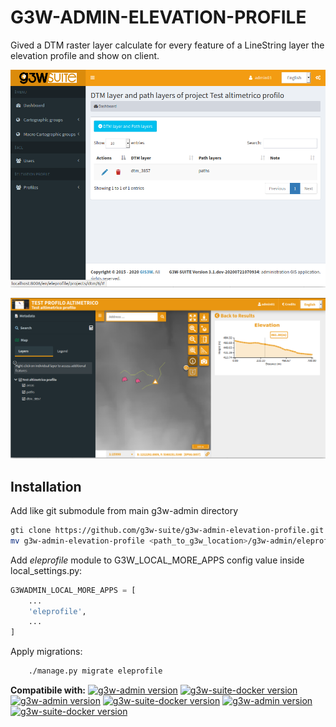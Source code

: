 # G3W-ADMIN-ELEVATION-PROFILE

Gived a DTM raster layer calculate for every feature of a LineString layer the elevation profile and show on client.

![Admin GUI](docs/images/admin.png)

![Client GUI](docs/images/client.png)


Installation
------------

Add like git submodule from main g3w-admin directory

```bash
gti clone https://github.com/g3w-suite/g3w-admin-elevation-profile.git
mv g3w-admin-elevation-profile <path_to_g3w_location>/g3w-admin/eleprofile
```

Add *eleprofile* module to G3W_LOCAL_MORE_APPS config value inside local_settings.py:

```python
G3WADMIN_LOCAL_MORE_APPS = [
    ...
    'eleprofile',
    ...
]
```


Apply migrations:

```bash
    ./manage.py migrate eleprofile
```

**Compatibile with:**
[![g3w-admin version](https://img.shields.io/badge/g3w--admin-3.5-1EB300.svg?style=flat)](https://github.com/g3w-suite/g3w-admin/tree/v.3.7.x)
[![g3w-suite-docker version](https://img.shields.io/badge/g3w--suite--docker-3.5-1EB300.svg?style=flat)](https://github.com/g3w-suite/g3w-suite-docker/tree/v3.6.x)
[![g3w-admin version](https://img.shields.io/badge/g3w--admin-3.6-1EB300.svg?style=flat)](https://github.com/g3w-suite/g3w-admin/tree/v.3.7.x)
[![g3w-suite-docker version](https://img.shields.io/badge/g3w--suite--docker-3.6-1EB300.svg?style=flat)](https://github.com/g3w-suite/g3w-suite-docker/tree/v3.6.x)
[![g3w-admin version](https://img.shields.io/badge/g3w--admin-3.7-1EB300.svg?style=flat)](https://github.com/g3w-suite/g3w-admin/tree/v.3.7.x)
[![g3w-suite-docker version](https://img.shields.io/badge/g3w--suite--docker-3.7-1EB300.svg?style=flat)](https://github.com/g3w-suite/g3w-suite-docker/tree/v3.6.x)